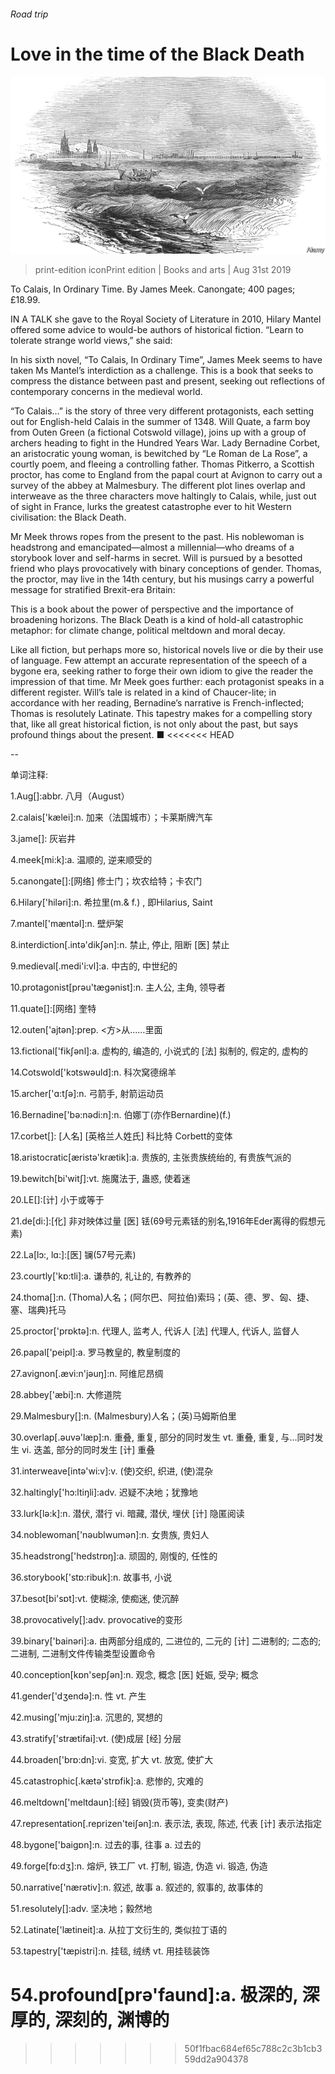 ###### Road trip

# Love in the time of the Black Death 

![image](images/20190831_BKP503.jpg) 

> print-edition iconPrint edition | Books and arts | Aug 31st 2019 

To Calais, In Ordinary Time. By James Meek. Canongate; 400 pages; £18.99. 

IN A TALK she gave to the Royal Society of Literature in 2010, Hilary Mantel offered some advice to would-be authors of historical fiction. “Learn to tolerate strange world views,” she said: 

In his sixth novel, “To Calais, In Ordinary Time”, James Meek seems to have taken Ms Mantel’s interdiction as a challenge. This is a book that seeks to compress the distance between past and present, seeking out reflections of contemporary concerns in the medieval world. 

“To Calais…” is the story of three very different protagonists, each setting out for English-held Calais in the summer of 1348. Will Quate, a farm boy from Outen Green (a fictional Cotswold village), joins up with a group of archers heading to fight in the Hundred Years War. Lady Bernadine Corbet, an aristocratic young woman, is bewitched by “Le Roman de La Rose”, a courtly poem, and fleeing a controlling father. Thomas Pitkerro, a Scottish proctor, has come to England from the papal court at Avignon to carry out a survey of the abbey at Malmesbury. The different plot lines overlap and interweave as the three characters move haltingly to Calais, while, just out of sight in France, lurks the greatest catastrophe ever to hit Western civilisation: the Black Death. 

Mr Meek throws ropes from the present to the past. His noblewoman is headstrong and emancipated—almost a millennial—who dreams of a storybook lover and self-harms in secret. Will is pursued by a besotted friend who plays provocatively with binary conceptions of gender. Thomas, the proctor, may live in the 14th century, but his musings carry a powerful message for stratified Brexit-era Britain: 

This is a book about the power of perspective and the importance of broadening horizons. The Black Death is a kind of hold-all catastrophic metaphor: for climate change, political meltdown and moral decay. 

Like all fiction, but perhaps more so, historical novels live or die by their use of language. Few attempt an accurate representation of the speech of a bygone era, seeking rather to forge their own idiom to give the reader the impression of that time. Mr Meek goes further: each protagonist speaks in a different register. Will’s tale is related in a kind of Chaucer-lite; in accordance with her reading, Bernadine’s narrative is French-inflected; Thomas is resolutely Latinate. This tapestry makes for a compelling story that, like all great historical fiction, is not only about the past, but says profound things about the present. ■ 
<<<<<<< HEAD

-- 

 单词注释:

1.Aug[]:abbr. 八月（August） 

2.calais['kælei]:n. 加来（法国城市）；卡莱斯牌汽车 

3.jame[]: 灰岩井 

4.meek[mi:k]:a. 温顺的, 逆来顺受的 

5.canongate[]:[网络] 修士门；坎农给特；卡农门 

6.Hilary['hilәri]:n. 希拉里(m.& f.) , 即Hilarius, Saint 

7.mantel['mæntәl]:n. 壁炉架 

8.interdiction[.intә'dikʃәn]:n. 禁止, 停止, 阻断 [医] 禁止 

9.medieval[.medi'i:vl]:a. 中古的, 中世纪的 

10.protagonist[prәu'tægәnist]:n. 主人公, 主角, 领导者 

11.quate[]:[网络] 奎特 

12.outen['ajtən]:prep. <方>从……里面 

13.fictional['fikʃәnl]:a. 虚构的, 编造的, 小说式的 [法] 拟制的, 假定的, 虚构的 

14.Cotswold['kɔtswәuld]:n. 科次窝德绵羊 

15.archer['ɑ:tʃә]:n. 弓箭手, 射箭运动员 

16.Bernadine['bә:nәdi:n]:n. 伯娜丁(亦作Bernardine)(f.) 

17.corbet[]: [人名] [英格兰人姓氏] 科比特 Corbett的变体 

18.aristocratic[æristә'krætik]:a. 贵族的, 主张贵族统绐的, 有贵族气派的 

19.bewitch[bi'witʃ]:vt. 施魔法于, 蛊惑, 使着迷 

20.LE[]:[计] 小于或等于 

21.de[di:]:[化] 非对映体过量 [医] 铥(69号元素铥的别名,1916年Eder离得的假想元素) 

22.La[lɔ:, lɑ:]:[医] 镧(57号元素) 

23.courtly['kɒ:tli]:a. 谦恭的, 礼让的, 有教养的 

24.thoma[]:n. (Thoma)人名；(阿尔巴、阿拉伯)索玛；(英、德、罗、匈、捷、塞、瑞典)托马 

25.proctor['prɒktә]:n. 代理人, 监考人, 代诉人 [法] 代理人, 代诉人, 监督人 

26.papal['peipl]:a. 罗马教皇的, 教皇制度的 

27.avignon[.ævi:n'jәuŋ]:n. 阿维尼昂绸 

28.abbey['æbi]:n. 大修道院 

29.Malmesbury[]:n. (Malmesbury)人名；(英)马姆斯伯里 

30.overlap[.әuvә'læp]:n. 重叠, 重复, 部分的同时发生 vt. 重叠, 重复, 与...同时发生 vi. 迭盖, 部分的同时发生 [计] 重叠 

31.interweave[intә'wi:v]:v. (使)交织, 织进, (使)混杂 

32.haltingly['hɔ:ltiŋli]:adv. 迟疑不决地；犹豫地 

33.lurk[lә:k]:n. 潜伏, 潜行 vi. 暗藏, 潜伏, 埋伏 [计] 隐匿阅读 

34.noblewoman['nәublwumәn]:n. 女贵族, 贵妇人 

35.headstrong['hedstrɒŋ]:a. 顽固的, 刚愎的, 任性的 

36.storybook['stɒ:ribuk]:n. 故事书, 小说 

37.besot[bi'sɒt]:vt. 使糊涂, 使痴迷, 使沉醉 

38.provocatively[]:adv. provocative的变形 

39.binary['bainәri]:a. 由两部分组成的, 二进位的, 二元的 [计] 二进制的; 二态的; 二进制, 二进制文件传输类型设置命令 

40.conception[kɒn'sepʃәn]:n. 观念, 概念 [医] 妊娠, 受孕; 概念 

41.gender['dʒendә]:n. 性 vt. 产生 

42.musing['mju:ziŋ]:a. 沉思的, 冥想的 

43.stratify['strætifai]:vt. (使)成层 [经] 分层 

44.broaden['brɒ:dn]:vi. 变宽, 扩大 vt. 放宽, 使扩大 

45.catastrophic[.kætә'strɒfik]:a. 悲惨的, 灾难的 

46.meltdown['meltdaun]:[经] 销毁(货币等), 变卖(财产) 

47.representation[.reprizen'teiʃәn]:n. 表示法, 表现, 陈述, 代表 [计] 表示法指定 

48.bygone['baigɒn]:n. 过去的事, 往事 a. 过去的 

49.forge[fɒ:dʒ]:n. 熔炉, 铁工厂 vt. 打制, 锻造, 伪造 vi. 锻造, 伪造 

50.narrative['nærәtiv]:n. 叙述, 故事 a. 叙述的, 叙事的, 故事体的 

51.resolutely[]:adv. 坚决地；毅然地 

52.Latinate['lætineit]:a. 从拉丁文衍生的, 类似拉丁语的 

53.tapestry['tæpistri]:n. 挂毯, 绒绣 vt. 用挂毯装饰 

54.profound[prә'faund]:a. 极深的, 深厚的, 深刻的, 渊博的 
=======
>>>>>>> 50f1fbac684ef65c788c2c3b1cb359dd2a904378

